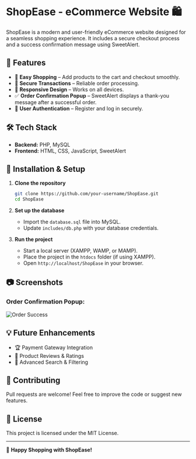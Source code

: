# ShopEase - eCommerce Website 🛍️

ShopEase is a modern and user-friendly eCommerce website designed for a seamless shopping experience. It includes a secure checkout process and a success confirmation message using SweetAlert.

## 🚀 Features
- 🛒 **Easy Shopping** – Add products to the cart and checkout smoothly.
- 🔐 **Secure Transactions** – Reliable order processing.
- 🎨 **Responsive Design** – Works on all devices.
- ✅ **Order Confirmation Popup** – SweetAlert displays a thank-you message after a successful order.
- 🔎 **User Authentication** – Register and log in securely.

## 🛠️ Tech Stack
- **Backend:** PHP, MySQL
- **Frontend:** HTML, CSS, JavaScript, SweetAlert

## 📌 Installation & Setup
1. **Clone the repository**
   ```bash
   git clone https://github.com/your-username/ShopEase.git
   cd ShopEase
   ```

2. **Set up the database**
   - Import the `database.sql` file into MySQL.
   - Update `includes/db.php` with your database credentials.

3. **Run the project**
   - Start a local server (XAMPP, WAMP, or MAMP).
   - Place the project in the `htdocs` folder (if using XAMPP).
   - Open `http://localhost/ShopEase` in your browser.

## 📷 Screenshots
### Order Confirmation Popup:
![Order Success](https://via.placeholder.com/600x300?text=Order+Confirmation)

## 💡 Future Enhancements
- 🏆 Payment Gateway Integration
- 📝 Product Reviews & Ratings
- 🚀 Advanced Search & Filtering

## 🤝 Contributing
Pull requests are welcome! Feel free to improve the code or suggest new features.

## 📜 License
This project is licensed under the MIT License.

---

🚀 **Happy Shopping with ShopEase!**
